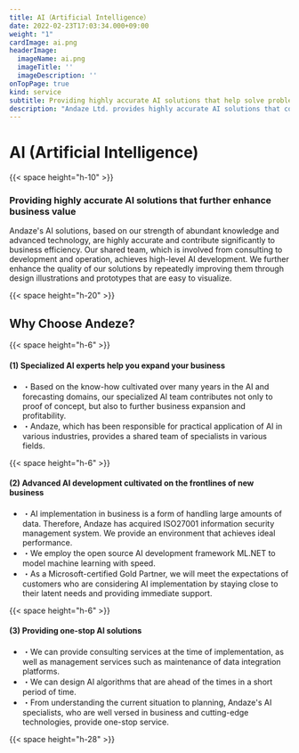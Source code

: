 ```yaml
---
title: AI（Artificial Intelligence）
date: 2022-02-23T17:03:34.000+09:00
weight: "1"
cardImage: ai.png
headerImage:
  imageName: ai.png
  imageTitle: ''
  imageDescription: ''
onTopPage: true
kind: service
subtitle: Providing highly accurate AI solutions that help solve problems and realize business strategies
description: "Andaze Ltd. provides highly accurate AI solutions that contribute to solving problems and realizing business strategies. From understanding the current situation to planning, Andaze's AI specialists, who are well versed in business and cutting-edge technologies, provide a one-stop service."
---
```

# AI (Artificial Intelligence)

{{< space height="h-10" >}}

### Providing highly accurate AI solutions that further enhance business value

Andaze's AI solutions, based on our strength of abundant knowledge and advanced technology, are highly accurate and contribute significantly to business efficiency. Our shared team, which is involved from consulting to development and operation, achieves high-level AI development. We further enhance the quality of our solutions by repeatedly improving them through design illustrations and prototypes that are easy to visualize.

{{< space height="h-20" >}}

## Why Choose Andeze?

{{< space height="h-6" >}}

#### (1) Specialized AI experts help you expand your business

* ・Based on the know-how cultivated over many years in the AI and forecasting domains, our specialized AI team contributes not only to proof of concept, but also to further business expansion and profitability.
* ・Andaze, which has been responsible for practical application of AI in various industries, provides a shared team of specialists in various fields.

{{< space height="h-6" >}}

#### (2) Advanced AI development cultivated on the frontlines of new business

* ・AI implementation in business is a form of handling large amounts of data. Therefore, Andaze has acquired ISO27001 information security management system. We provide an environment that achieves ideal performance.
* ・We employ the open source AI development framework ML.NET to model machine learning with speed.
* ・As a Microsoft-certified Gold Partner, we will meet the expectations of customers who are considering AI implementation by staying close to their latent needs and providing immediate support.

{{< space height="h-6" >}}

#### (3) Providing one-stop AI solutions

* ・We can provide consulting services at the time of implementation, as well as management services such as maintenance of data integration platforms.
* ・We can design AI algorithms that are ahead of the times in a short period of time.
* ・From understanding the current situation to planning, Andaze's AI specialists, who are well versed in business and cutting-edge technologies, provide one-stop service.

{{< space height="h-28" >}}